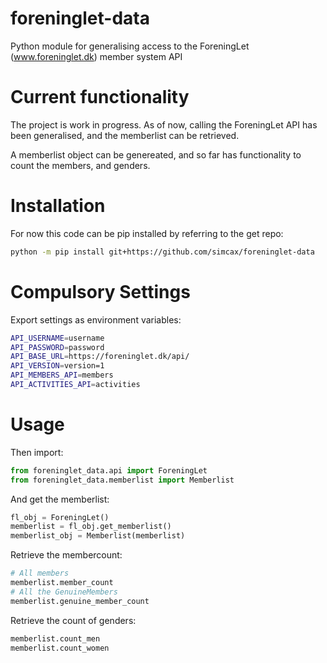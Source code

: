 # foreninglet-data
Python module for generalising access to the ForeningLet (www.foreninglet.dk) member system API

# Current functionality
The project is work in progress. As of now, calling the ForeningLet API has been generalised, and the memberlist can be retrieved. 

A memberlist object can be genereated, and so far has functionality to count the members, and genders. 

# Installation
For now this code can be pip installed by referring to the get repo:

```bash
python -m pip install git+https://github.com/simcax/foreninglet-data
```

# Compulsory Settings
Export settings as environment variables:

```bash
API_USERNAME=username
API_PASSWORD=password
API_BASE_URL=https://foreninglet.dk/api/
API_VERSION=version=1
API_MEMBERS_API=members
API_ACTIVITIES_API=activities
```


# Usage
Then import:

```python
from foreninglet_data.api import ForeningLet
from foreninglet_data.memberlist import Memberlist
```

And get the memberlist:

```python
fl_obj = ForeningLet()
memberlist = fl_obj.get_memberlist()
memberlist_obj = Memberlist(memberlist)
```

Retrieve the membercount:

```python
# All members
memberlist.member_count
# All the GenuineMembers
memberlist.genuine_member_count
```

Retrieve the count of genders:

```python
memberlist.count_men
memberlist.count_women
```

